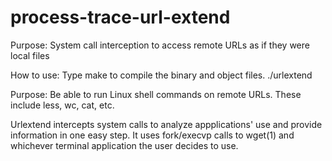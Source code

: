 # process-trace-url-extend
Purpose: System call interception to access remote URLs as if they were local files

How to use: Type make to compile the binary and object files. ./urlextend <application with flags> <webpage>

Purpose: Be able to run Linux shell commands on remote URLs. These include less, wc, cat, etc.

Urlextend intercepts system calls to analyze appplications' use and provide information in one easy step. It uses fork/execvp calls to wget(1) and whichever terminal application the user decides to use.

